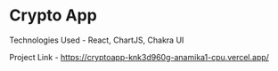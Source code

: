 # Crypto App


Technologies Used - React, ChartJS, Chakra UI

Project Link - https://cryptoapp-knk3d960g-anamika1-cpu.vercel.app/
